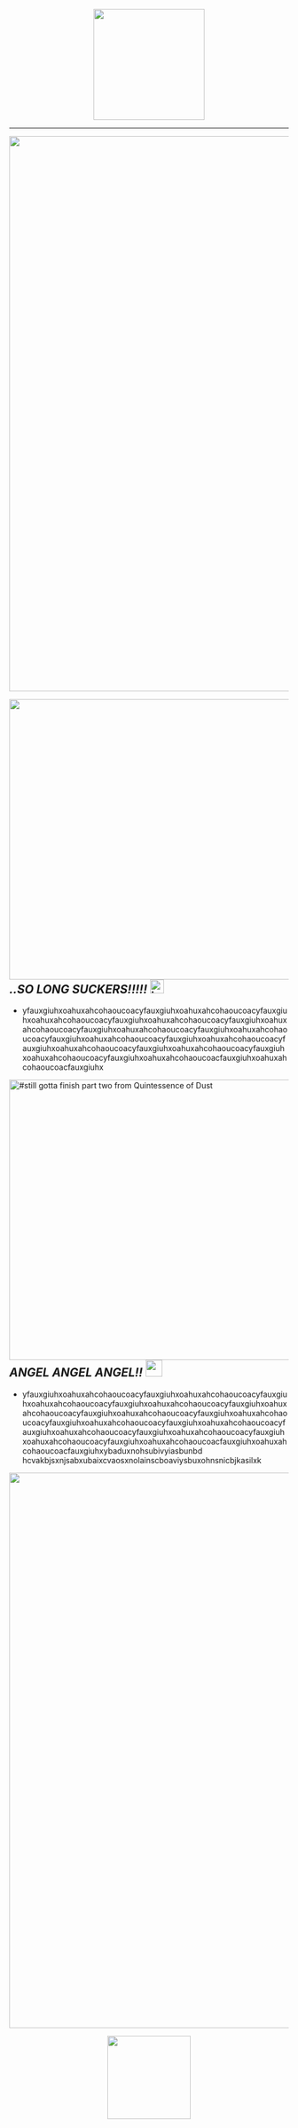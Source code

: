 
<p align="center">
<img width=200 src="https://github.com/anthonyjcrowley/anthonyjcrowley/assets/146783952/2f468d8d-6c8f-4943-bedd-62a036b705c8">
</p>

--- 

<p align="center">
<img width=1000 src="https://github.com/anthonyjcrowley/anthonyjcrowley/assets/146783952/994fdf9f-685b-4e6f-850f-d3cdb4183d52"/>
</p>



<img align=right width=505 src="https://64.media.tumblr.com/c577d80d63a7f46f5b24415f8fea7a04/9f944fcc2c9c25cc-a1/s540x810/ff52b11b4c313541e0cd3fe59f2b87b5be03ea41.gifv"/>


## _..SO LONG SUCKERS!!!!!_ <img width=25 alt=image src="https://github.com/anthonyjcrowley/anthonyjcrowley/assets/146783952/5c0c14ba-ff84-471e-83b0-75e4e2cafc0d">



- yfauxgiuhxoahuxahcohaoucoacyfauxgiuhxoahuxahcohaoucoacyfauxgiuhxoahuxahcohaoucoacyfauxgiuhxoahuxahcohaoucoacyfauxgiuhxoahuxahcohaoucoacyfauxgiuhxoahuxahcohaoucoacyfauxgiuhxoahuxahcohaoucoacyfauxgiuhxoahuxahcohaoucoacyfauxgiuhxoahuxahcohaoucoacyfauxgiuhxoahuxahcohaoucoacyfauxgiuhxoahuxahcohaoucoacyfauxgiuhxoahuxahcohaoucoacyfauxgiuhxoahuxahcohaoucoacfauxgiuhxoahuxahcohaoucoacfauxgiuhx


<img align=left width=505 src="https://64.media.tumblr.com/c8e29568b120975f6a0e0ec3b64f9125/9f944fcc2c9c25cc-73/s540x810/84e61eec6baf205fe157e9595cbf78c6b468335d.gifv" alt="#still gotta finish part two from Quintessence of Dust"/>

## _ANGEL ANGEL ANGEL!!_ <img width=30 src="https://github.com/anthonyjcrowley/anthonyjcrowley/assets/146783952/1cec0456-47fc-4572-9d4b-299dd9ed603b"/>

- yfauxgiuhxoahuxahcohaoucoacyfauxgiuhxoahuxahcohaoucoacyfauxgiuhxoahuxahcohaoucoacyfauxgiuhxoahuxahcohaoucoacyfauxgiuhxoahuxahcohaoucoacyfauxgiuhxoahuxahcohaoucoacyfauxgiuhxoahuxahcohaoucoacyfauxgiuhxoahuxahcohaoucoacyfauxgiuhxoahuxahcohaoucoacyfauxgiuhxoahuxahcohaoucoacyfauxgiuhxoahuxahcohaoucoacyfauxgiuhxoahuxahcohaoucoacyfauxgiuhxoahuxahcohaoucoacfauxgiuhxoahuxahcohaoucoacfauxgiuhxybaduxnohsubivyiasbunbd hcvakbjsxnjsabxubaixcvaosxnolainscboaviysbuxohnsnicbjkasilxk

  <p align="center">
<img width=1000 src="https://github.com/anthonyjcrowley/anthonyjcrowley/assets/146783952/72308052-ebd9-4477-84ea-ace8a2212e49"/>
</p>

<p align="center">
<img width=150 src="https://github.com/anthonyjcrowley/anthonyjcrowley/assets/146783952/5c2ca1c1-4935-47d3-b4dd-067f81e118c6">
</p>
